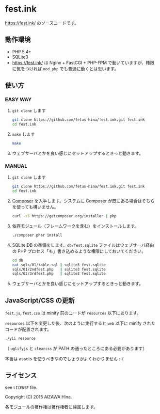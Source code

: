 fest.ink
========

https://fest.ink/ のソースコードです。

動作環境
--------

* PHP 5.4+
* SQLite3
* https://fest.ink/ は Nginx + FastCGI + PHP-FPM で動いていますが、権限に気をつければ `mod_php` でも普通に動くとは思います。

使い方
------

### EASY WAY ###

1. `git clone` します

    ```sh
    git clone https://github.com/fetus-hina/fest.ink.git fest.ink
    cd fest.ink
    ```

2. `make` します

    ```sh
    make
    ```

3. ウェブサーバとかを良い感じにセットアップするときっと動きます。


### MANUAL ###

1. `git clone` します

    ```sh
    git clone https://github.com/fetus-hina/fest.ink.git fest.ink
    cd fest.ink
    ```

2. [Composer](https://getcomposer.org/) を入手します。システムに Composer が既にある場合はそちらを使っても構いません。

    ```sh
    curl -sS https://getcomposer.org/installer | php
    ```

3. 依存モジュール（フレームワークを含む）をインストールします。

    ```sh
    ./composer.phar install
    ```

4. SQLite DB の準備をします。`db/fest.sqlite` ファイルはウェブサーバ経由の PHP プロセス「も」書き込めるような権限にしておいてください。

    ```sh
    cd db
	cat sqls/01/table.sql | sqlite3 fest.sqlite
	sqls/01/2ndfest.php   | sqlite3 fest.sqlite
	sqls/02/3rdfest.php   | sqlite3 fest.sqlite
    ```

5. ウェブサーバとかを良い感じにセットアップするときっと動きます。


JavaScript/CSS の更新
---------------------

`fest.js`, `fest.css` は minify 前のコードが `resources` 以下にあります。

`resources` 以下を変更した後、次のように実行すると `web` 以下に minify されたコードが配置されます。

```sh
./yii resource
```

（ `uglifyjs` と `cleancss` が PATH の通ったところにある必要があります）

本当は assets を使うべきなのでしょうがよくわかりません :-(


ライセンス
----------

see `LICENSE` file.

Copyright (C) 2015 AIZAWA Hina.

各モジュールの著作権は著作権者に帰属します。
